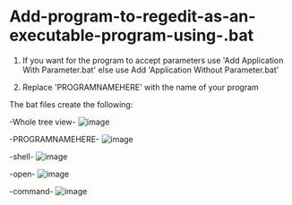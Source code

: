 # Add-program-to-regedit-as-an-executable-program-using-.bat

1) If you want for the program to accept parameters use 'Add Application With Parameter.bat' else use Add 'Application Without Parameter.bat'

2) Replace 'PROGRAMNAMEHERE' with the name of your program

The bat files create the following:

-Whole tree view-
![image](https://user-images.githubusercontent.com/59570853/190258469-1e81e331-ce23-4267-9234-6a348e1692c6.png)

-PROGRAMNAMEHERE-
![image](https://user-images.githubusercontent.com/59570853/190258549-edb4f7d7-9404-4e69-a877-27b3893f4f86.png)

-shell-
![image](https://user-images.githubusercontent.com/59570853/190258643-ac1bd175-e646-4a4e-a1ce-c7448d7ec470.png)

-open-
![image](https://user-images.githubusercontent.com/59570853/190258686-e8c9f2de-b690-4f9f-9282-3bbda1dc6979.png)

-command-
![image](https://user-images.githubusercontent.com/59570853/190258722-14427f86-6f11-4109-a4f6-f4456f7afe9c.png)
